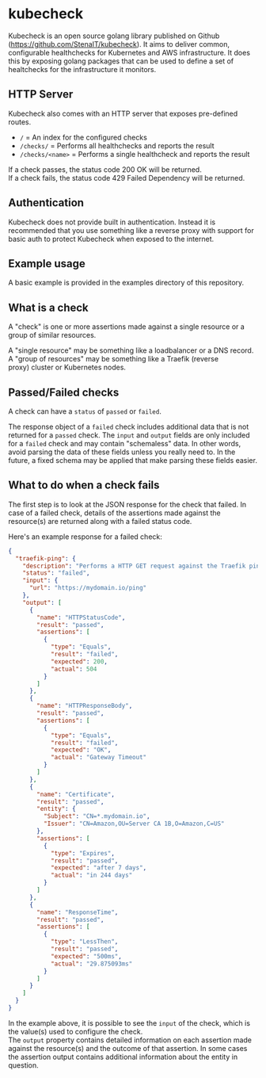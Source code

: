 # kubecheck

Kubecheck is an open source golang library published on Github (https://github.com/StenaIT/kubecheck).
It aims to deliver common, configurable healthchecks for Kubernetes and AWS infrastructure. It does this by exposing golang packages that can be used to define a set of healtchecks for the infrastructure it monitors.


## HTTP Server
Kubecheck also comes with an HTTP server that exposes pre-defined routes.
- `/` = An index for the configured checks
- `/checks/` = Performs all healthchecks and reports the result
- `/checks/<name>` = Performs a single healthcheck and reports the result

If a check passes, the status code 200 OK will be returned.  
If a check fails, the status code 429 Failed Dependency will be returned.

## Authentication
Kubecheck does not provide built in authentication. Instead it is recommended that you use something like a reverse proxy with support for basic auth to protect Kubecheck when exposed to the internet.

## Example usage
A basic example is provided in the examples directory of this repository.

## What is a check
A "check" is one or more assertions made against a single resource or a group of similar resources.  

A "single resource" may be something like a loadbalancer or a DNS record.  
A "group of resources" may be something like a Traefik (reverse proxy) cluster or Kubernetes nodes.

## Passed/Failed checks

A check can have a `status` of `passed` or `failed`.

The response object of a `failed` check includes additional data that is not returned for a `passed` check.
The `input` and `output` fields are only included for a `failed` check and may contain "schemaless" data. In other words, avoid parsing the data of these fields unless you really need to. In the future, a fixed schema may be applied that make parsing these fields easier.

## What to do when a check fails

The first step is to look at the JSON response for the check that failed. In case of a failed check, details of the assertions made against the resource(s) are returned along with a failed status code.

Here's an example response for a failed check:

```json
{
  "traefik-ping": {
    "description": "Performs a HTTP GET request against the Traefik ping endpoint to verify that the reverse proxy is responding",
    "status": "failed",
    "input": {
      "url": "https://mydomain.io/ping"
    },
    "output": [
      {
        "name": "HTTPStatusCode",
        "result": "passed",
        "assertions": [
          {
            "type": "Equals",
            "result": "failed",
            "expected": 200,
            "actual": 504
          }
        ]
      },
      {
        "name": "HTTPResponseBody",
        "result": "passed",
        "assertions": [
          {
            "type": "Equals",
            "result": "failed",
            "expected": "OK",
            "actual": "Gateway Timeout"
          }
        ]
      },
      {
        "name": "Certificate",
        "result": "passed",
        "entity": {
          "Subject": "CN=*.mydomain.io",
          "Issuer": "CN=Amazon,OU=Server CA 1B,O=Amazon,C=US"
        },
        "assertions": [
          {
            "type": "Expires",
            "result": "passed",
            "expected": "after 7 days",
            "actual": "in 244 days"
          }
        ]
      },
      {
        "name": "ResponseTime",
        "result": "passed",
        "assertions": [
          {
            "type": "LessThen",
            "result": "passed",
            "expected": "500ms",
            "actual": "29.875093ms"
          }
        ]
      }
    ]
  }
}
```

In the example above, it is possible to see the `input` of the check, which is the value(s) used to configure the check.  
The `output` property contains detailed information on each assertion made against the resource(s) and the outcome of that assertion. In some cases the assertion output contains additional information about the entity in question.
